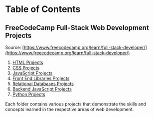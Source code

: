# Table of Contents

## FreeCodeCamp Full-Stack Web Development Projects

Source: [https://www.freecodecamp.org/learn/full-stack-developer/](https://www.freecodecamp.org/learn/full-stack-developer/)

1. [HTML Projects](./HTML)
2. [CSS Projects](./CSS)
3. [JavaScript Projects](./JS)
4. [Front End Libraries Projects](./Front%20End%20Libraries)
5. [Relational Databases Projects](./Relational%20Databases)
6. [Backend JavaScript Projects](./Backend%20JavaScript)
7. [Python Projects](./Python)

Each folder contains various projects that demonstrate the skills and concepts learned in the respective areas of web development.
